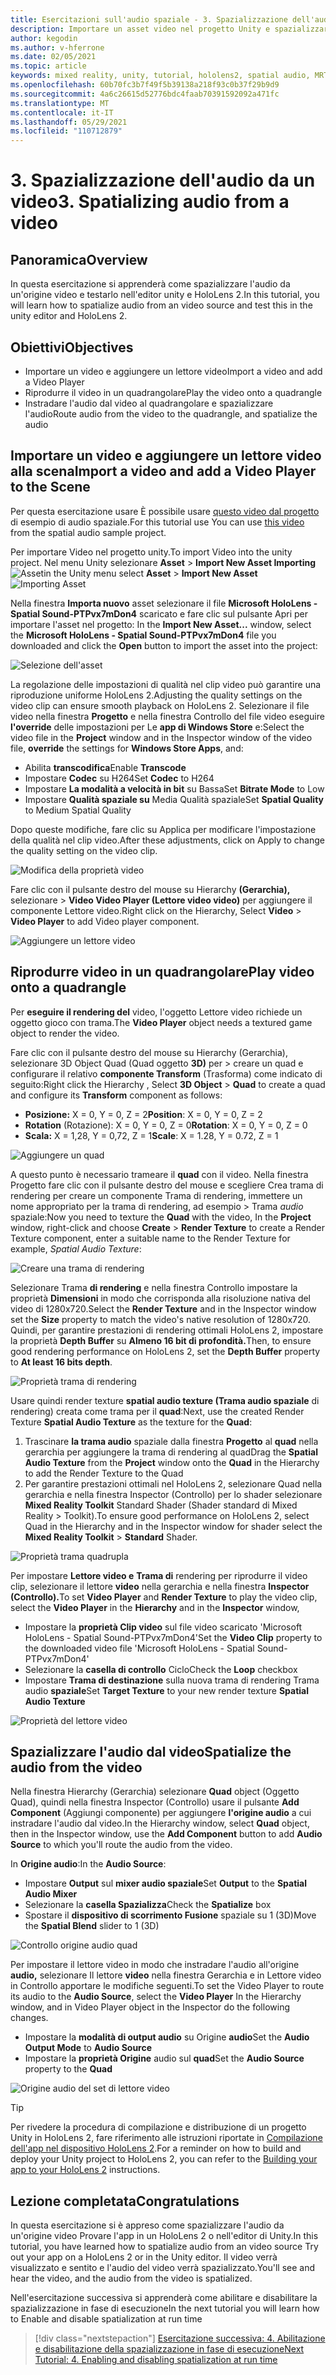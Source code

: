 ```yaml
---
title: Esercitazioni sull'audio spaziale - 3. Spazializzazione dell'audio da un video
description: Importare un asset video nel progetto Unity e spazializzare l'audio dal video.
author: kegodin
ms.author: v-hferrone
ms.date: 02/05/2021
ms.topic: article
keywords: mixed reality, unity, tutorial, hololens2, spatial audio, MRTK, mixed reality toolkit, UWP, Windows 10, HRTF, head-related transfer function, reverb, Microsoft Spatializer, video importing, Video Player
ms.openlocfilehash: 60b70fc3b7f49f5b39138a218f93c0b37f29b9d9
ms.sourcegitcommit: 4a6c26615d52776bdc4faab70391592092a471fc
ms.translationtype: MT
ms.contentlocale: it-IT
ms.lasthandoff: 05/29/2021
ms.locfileid: "110712879"
---
```

# <a name="3-spatializing-audio-from-a-video"></a><span data-ttu-id="d259f-105">3. Spazializzazione dell'audio da un video</span><span class="sxs-lookup"><span data-stu-id="d259f-105">3. Spatializing audio from a video</span></span>

## <a name="overview"></a><span data-ttu-id="d259f-106">Panoramica</span><span class="sxs-lookup"><span data-stu-id="d259f-106">Overview</span></span>

<span data-ttu-id="d259f-107">In questa esercitazione si apprenderà come spazializzare l'audio da un'origine video e testarlo nell'editor unity e HoloLens 2.</span><span class="sxs-lookup"><span data-stu-id="d259f-107">In this tutorial, you will learn how to spatialize audio from an video source and test this in the unity editor and HoloLens 2.</span></span>

## <a name="objectives"></a><span data-ttu-id="d259f-108">Obiettivi</span><span class="sxs-lookup"><span data-stu-id="d259f-108">Objectives</span></span>

* <span data-ttu-id="d259f-109">Importare un video e aggiungere un lettore video</span><span class="sxs-lookup"><span data-stu-id="d259f-109">Import a video and add a Video Player</span></span>
* <span data-ttu-id="d259f-110">Riprodurre il video in un quadrangolare</span><span class="sxs-lookup"><span data-stu-id="d259f-110">Play the video onto a quadrangle</span></span>
* <span data-ttu-id="d259f-111">Instradare l'audio dal video al quadrangolare e spazializzare l'audio</span><span class="sxs-lookup"><span data-stu-id="d259f-111">Route audio from the video to the quadrangle, and spatialize the audio</span></span>

## <a name="import-a-video-and-add-a-video-player-to-the-scene"></a><span data-ttu-id="d259f-112">Importare un video e aggiungere un lettore video alla scena</span><span class="sxs-lookup"><span data-stu-id="d259f-112">Import a video and add a Video Player to the Scene</span></span>

<span data-ttu-id="d259f-113">Per questa esercitazione usare È possibile usare [questo video dal progetto](https://github.com/microsoft/spatialaudio-unity/blob/develop/Samples/MicrosoftSpatializerSample/Assets/Microsoft%20HoloLens%20-%20Spatial%20Sound-PTPvx7mDon4.mp4?raw=true) di esempio di audio spaziale.</span><span class="sxs-lookup"><span data-stu-id="d259f-113">For this tutorial use You can use [this video](https://github.com/microsoft/spatialaudio-unity/blob/develop/Samples/MicrosoftSpatializerSample/Assets/Microsoft%20HoloLens%20-%20Spatial%20Sound-PTPvx7mDon4.mp4?raw=true) from the spatial audio sample project.</span></span>

<span data-ttu-id="d259f-114">Per importare Video nel progetto unity.</span><span class="sxs-lookup"><span data-stu-id="d259f-114">To import Video into the unity project.</span></span> <span data-ttu-id="d259f-115">Nel menu Unity selezionare **Asset**  >  **Import New Asset Importing** 
 ![ Asset](images/spatial-audio/spatial-audio-03-section1-step1-1.PNG)</span><span class="sxs-lookup"><span data-stu-id="d259f-115">in the Unity menu select **Asset** > **Import New Asset**
![Importing Asset](images/spatial-audio/spatial-audio-03-section1-step1-1.PNG)</span></span>

<span data-ttu-id="d259f-116">Nella finestra **Importa nuovo** asset selezionare il file **Microsoft HoloLens - Spatial Sound-PTPvx7mDon4** scaricato e fare clic sul pulsante Apri per importare l'asset nel progetto: </span><span class="sxs-lookup"><span data-stu-id="d259f-116">In the **Import New Asset...** window, select the **Microsoft HoloLens - Spatial Sound-PTPvx7mDon4** file you downloaded and click the **Open** button to import the asset into the project:</span></span>

![Selezione dell'asset](images/spatial-audio/spatial-audio-03-section1-step1-2.PNG)

<span data-ttu-id="d259f-118">La regolazione delle impostazioni di qualità nel clip video può garantire una riproduzione uniforme HoloLens 2.</span><span class="sxs-lookup"><span data-stu-id="d259f-118">Adjusting the quality settings on the video clip can ensure smooth playback on HoloLens 2.</span></span> <span data-ttu-id="d259f-119">Selezionare il file video nella finestra **Progetto** e nella finestra Controllo del file video eseguire **l'override** delle impostazioni per Le **app di Windows Store** e:</span><span class="sxs-lookup"><span data-stu-id="d259f-119">Select the video file in the **Project** window and in the Inspector window of the video file, **override** the settings for **Windows Store Apps**, and:</span></span>

* <span data-ttu-id="d259f-120">Abilita **transcodifica**</span><span class="sxs-lookup"><span data-stu-id="d259f-120">Enable **Transcode**</span></span>
* <span data-ttu-id="d259f-121">Impostare **Codec** su H264</span><span class="sxs-lookup"><span data-stu-id="d259f-121">Set **Codec** to H264</span></span>
* <span data-ttu-id="d259f-122">Impostare **La modalità a velocità in bit** su Bassa</span><span class="sxs-lookup"><span data-stu-id="d259f-122">Set **Bitrate Mode** to Low</span></span>
* <span data-ttu-id="d259f-123">Impostare **Qualità spaziale su** Media Qualità spaziale</span><span class="sxs-lookup"><span data-stu-id="d259f-123">Set **Spatial Quality** to Medium Spatial Quality</span></span>

<span data-ttu-id="d259f-124">Dopo queste modifiche, fare clic su Applica per modificare l'impostazione della qualità nel clip video.</span><span class="sxs-lookup"><span data-stu-id="d259f-124">After these adjustments, click on Apply to change the quality setting on the video clip.</span></span>

![Modifica della proprietà video](images/spatial-audio/spatial-audio-03-section1-step1-3.PNG)

<span data-ttu-id="d259f-126">Fare clic con il pulsante destro del mouse su Hierarchy **(Gerarchia),** selezionare  >  **Video Video Player (Lettore video video)** per aggiungere il componente Lettore video.</span><span class="sxs-lookup"><span data-stu-id="d259f-126">Right click on the Hierarchy, Select **Video** > **Video Player** to add Video player component.</span></span>

![Aggiungere un lettore video](images/spatial-audio/spatial-audio-03-section1-step1-4.PNG)

## <a name="play-video-onto-a-quadrangle"></a><span data-ttu-id="d259f-128">Riprodurre video in un quadrangolare</span><span class="sxs-lookup"><span data-stu-id="d259f-128">Play video onto a quadrangle</span></span>

<span data-ttu-id="d259f-129">Per **eseguire il rendering del** video, l'oggetto Lettore video richiede un oggetto gioco con trama.</span><span class="sxs-lookup"><span data-stu-id="d259f-129">The **Video Player** object needs a textured game object to render the video.</span></span>

<span data-ttu-id="d259f-130">Fare clic con il pulsante destro del mouse su Hierarchy (Gerarchia), selezionare 3D Object Quad (Quad oggetto **3D)** per  >   creare un quad e configurare il relativo **componente Transform** (Trasforma) come indicato di seguito:</span><span class="sxs-lookup"><span data-stu-id="d259f-130">Right click the Hierarchy , Select **3D Object** > **Quad** to create a quad and configure its **Transform** component as follows:</span></span>

* <span data-ttu-id="d259f-131">**Posizione:** X = 0, Y = 0, Z = 2</span><span class="sxs-lookup"><span data-stu-id="d259f-131">**Position**: X = 0, Y = 0, Z = 2</span></span>
* <span data-ttu-id="d259f-132">**Rotation** (Rotazione): X = 0, Y = 0, Z = 0</span><span class="sxs-lookup"><span data-stu-id="d259f-132">**Rotation**: X = 0, Y = 0, Z = 0</span></span>
* <span data-ttu-id="d259f-133">**Scala:** X = 1,28, Y = 0,72, Z = 1</span><span class="sxs-lookup"><span data-stu-id="d259f-133">**Scale**: X = 1.28, Y = 0.72, Z = 1</span></span>

![Aggiungere un quad](images/spatial-audio/spatial-audio-03-section2-step1-1.PNG)

<span data-ttu-id="d259f-135">A questo punto è necessario trameare  il **quad** con il video. Nella finestra Progetto fare clic con il pulsante destro del mouse e scegliere Crea trama di rendering per creare un componente Trama di rendering, immettere un nome appropriato per la trama di rendering, ad esempio  >   Trama _audio_ spaziale:</span><span class="sxs-lookup"><span data-stu-id="d259f-135">Now you need to texture the **Quad** with the video, In the **Project** window, right-click and choose **Create** > **Render Texture** to create a Render Texture component, enter a suitable name to the Render Texture for example, _Spatial Audio Texture_:</span></span>

![Creare una trama di rendering](images/spatial-audio/spatial-audio-03-section2-step1-2.PNG)

<span data-ttu-id="d259f-137">Selezionare Trama **di rendering** e nella finestra Controllo impostare la proprietà **Dimensioni** in modo che corrisponda alla risoluzione nativa del video di 1280x720.</span><span class="sxs-lookup"><span data-stu-id="d259f-137">Select the **Render Texture** and in the Inspector window set the **Size** property to match the video's native resolution of 1280x720.</span></span> <span data-ttu-id="d259f-138">Quindi, per garantire prestazioni di rendering ottimali HoloLens 2, impostare la proprietà **Depth Buffer** su **Almeno 16 bit di profondità.**</span><span class="sxs-lookup"><span data-stu-id="d259f-138">Then, to ensure good rendering performance on HoloLens 2, set the **Depth Buffer** property to **At least 16 bits depth**.</span></span>

![Proprietà trama di rendering](images/spatial-audio/spatial-audio-03-section2-step1-3.PNG)

<span data-ttu-id="d259f-140">Usare quindi render texture **spatial audio texture (Trama audio spaziale** di rendering) creata come trama per il **quad**:</span><span class="sxs-lookup"><span data-stu-id="d259f-140">Next, use the created Render Texture **Spatial Audio Texture** as the texture for the **Quad**:</span></span>

1. <span data-ttu-id="d259f-141">Trascinare **la trama audio** spaziale dalla finestra **Progetto** al **quad** nella gerarchia per aggiungere la trama di rendering al quad</span><span class="sxs-lookup"><span data-stu-id="d259f-141">Drag the **Spatial Audio Texture** from the **Project** window onto the **Quad** in the Hierarchy to add the Render Texture to the Quad</span></span>
2. <span data-ttu-id="d259f-142">Per garantire prestazioni ottimali nel HoloLens 2, selezionare Quad nella gerarchia e nella finestra Inspector (Controllo) per lo shader selezionare **Mixed Reality Toolkit** Standard Shader (Shader standard di Mixed Reality  >   Toolkit).</span><span class="sxs-lookup"><span data-stu-id="d259f-142">To ensure good performance on HoloLens 2, select Quad in the Hierarchy and in the Inspector window for shader select the **Mixed Reality Toolkit** > **Standard** Shader.</span></span>

![Proprietà trama quadrupla](images/spatial-audio/spatial-audio-03-section2-step1-4.PNG)

<span data-ttu-id="d259f-144">Per impostare **Lettore video e** **Trama di** rendering per  riprodurre il video clip, selezionare il lettore **video** nella gerarchia e nella finestra **Inspector (Controllo).**</span><span class="sxs-lookup"><span data-stu-id="d259f-144">To set **Video Player** and **Render Texture** to play the video clip, select the **Video Player** in the **Hierarchy** and in the **Inspector** window,</span></span>

* <span data-ttu-id="d259f-145">Impostare la **proprietà Clip video** sul file video scaricato 'Microsoft HoloLens - Spatial Sound-PTPvx7mDon4'</span><span class="sxs-lookup"><span data-stu-id="d259f-145">Set the **Video Clip** property to the downloaded video file 'Microsoft HoloLens - Spatial Sound-PTPvx7mDon4'</span></span>
* <span data-ttu-id="d259f-146">Selezionare la **casella di controllo** Ciclo</span><span class="sxs-lookup"><span data-stu-id="d259f-146">Check the **Loop** checkbox</span></span>
* <span data-ttu-id="d259f-147">Impostare **Trama di destinazione** sulla nuova trama di rendering Trama audio **spaziale**</span><span class="sxs-lookup"><span data-stu-id="d259f-147">Set **Target Texture** to your new render texture **Spatial Audio Texture**</span></span>

![Proprietà del lettore video](images/spatial-audio/spatial-audio-03-section2-step1-5.PNG)

## <a name="spatialize-the-audio-from-the-video"></a><span data-ttu-id="d259f-149">Spazializzare l'audio dal video</span><span class="sxs-lookup"><span data-stu-id="d259f-149">Spatialize the audio from the video</span></span>

<span data-ttu-id="d259f-150">Nella finestra Hierarchy (Gerarchia) selezionare **Quad** object (Oggetto Quad), quindi nella finestra Inspector (Controllo) usare il pulsante **Add Component** (Aggiungi componente) per aggiungere **l'origine audio** a cui instradare l'audio dal video.</span><span class="sxs-lookup"><span data-stu-id="d259f-150">In the Hierarchy window, select **Quad** object, then in the Inspector window, use the **Add Component** button to add **Audio Source** to which you'll route the audio from the video.</span></span>

<span data-ttu-id="d259f-151">In **Origine audio**:</span><span class="sxs-lookup"><span data-stu-id="d259f-151">In the **Audio Source**:</span></span>

* <span data-ttu-id="d259f-152">Impostare **Output** sul **mixer audio spaziale**</span><span class="sxs-lookup"><span data-stu-id="d259f-152">Set **Output** to the **Spatial Audio Mixer**</span></span>
* <span data-ttu-id="d259f-153">Selezionare la **casella Spazializza**</span><span class="sxs-lookup"><span data-stu-id="d259f-153">Check the **Spatialize** box</span></span>
* <span data-ttu-id="d259f-154">Spostare il **dispositivo di scorrimento Fusione** spaziale su 1 (3D)</span><span class="sxs-lookup"><span data-stu-id="d259f-154">Move the **Spatial Blend** slider to 1 (3D)</span></span>

![Controllo origine audio quad](images/spatial-audio/spatial-audio-03-section3-step1-1.PNG)

<span data-ttu-id="d259f-156">Per impostare il lettore video in modo che instradare l'audio all'origine **audio,** selezionare Il lettore **video** nella finestra Gerarchia e in Lettore video in Controllo apportare le modifiche seguenti.</span><span class="sxs-lookup"><span data-stu-id="d259f-156">To set the Video Player to route its audio to the **Audio Source**, select the **Video Player** In the Hierarchy window, and in Video Player object in the Inspector do the following changes.</span></span>

* <span data-ttu-id="d259f-157">Impostare la **modalità di output audio** su Origine **audio**</span><span class="sxs-lookup"><span data-stu-id="d259f-157">Set the **Audio Output Mode** to **Audio Source**</span></span>
* <span data-ttu-id="d259f-158">Impostare la **proprietà Origine** audio sul **quad**</span><span class="sxs-lookup"><span data-stu-id="d259f-158">Set the **Audio Source** property to the **Quad**</span></span>

![Origine audio del set di lettore video](images/spatial-audio/spatial-audio-03-section3-step1-2.PNG)

> [!TIP]
> <span data-ttu-id="d259f-160">Per rivedere la procedura di compilazione e distribuzione di un progetto Unity in HoloLens 2, fare riferimento alle istruzioni riportate in [Compilazione dell'app nel dispositivo HoloLens 2](mr-learning-base-02.md#building-your-application-to-your-hololens-2).</span><span class="sxs-lookup"><span data-stu-id="d259f-160">For a reminder on how to build and deploy your Unity project to HoloLens 2, you can refer to the [Building your app to your HoloLens 2](mr-learning-base-02.md#building-your-application-to-your-hololens-2) instructions.</span></span>

## <a name="congratulations"></a><span data-ttu-id="d259f-161">Lezione completata</span><span class="sxs-lookup"><span data-stu-id="d259f-161">Congratulations</span></span>

<span data-ttu-id="d259f-162">In questa esercitazione si è appreso come spazializzare l'audio da un'origine video Provare l'app in un HoloLens 2 o nell'editor di Unity.</span><span class="sxs-lookup"><span data-stu-id="d259f-162">In this tutorial, you have learned how to spatialize audio from an video source Try out your app on a HoloLens 2 or in the Unity editor.</span></span> <span data-ttu-id="d259f-163">Il video verrà visualizzato e sentito e l'audio del video verrà spazializzato.</span><span class="sxs-lookup"><span data-stu-id="d259f-163">You'll see and hear the video, and the audio from the video is spatialized.</span></span>

<span data-ttu-id="d259f-164">Nell'esercitazione successiva si apprenderà come abilitare e disabilitare la spazializzazione in fase di esecuzione</span><span class="sxs-lookup"><span data-stu-id="d259f-164">In the next tutorial you will learn how to Enable and disable spatialization at run time</span></span>

> [!div class="nextstepaction"]
> [<span data-ttu-id="d259f-165">Esercitazione successiva: 4. Abilitazione e disabilitazione della spazializzazione in fase di esecuzione</span><span class="sxs-lookup"><span data-stu-id="d259f-165">Next Tutorial: 4. Enabling and disabling spatialization at run time</span></span>](unity-spatial-audio-ch4.md)
